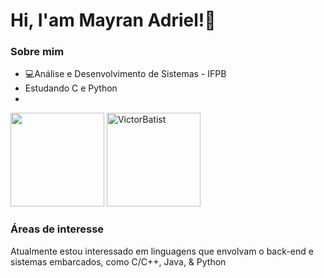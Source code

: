 # Hi, I'am Mayran Adriel!:wave:
### Sobre mim
* :computer:Análise e Desenvolvimento de Sistemas - IFPB
* Estudando C e Python
* <div align="center">
<img height="150cm" src="https://github-readme-stats.vercel.app/api?username=Mayran-Adriel&show_icons=true&theme=transparent"/>
<img height="150cm" src="https://github-readme-stats.vercel.app/api/top-langs?username=Mayran-Adriel&show_icons=true&locale=en&layout=compact" alt="VictorBatist"/>
</div>

### Áreas de interesse 
Atualmente estou interessado em linguagens que envolvam o back-end e sistemas embarcados, como C/C++, Java, & Python
